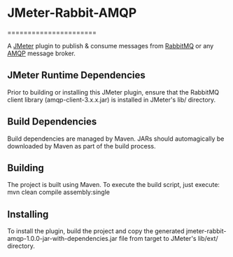 # JMeter-Rabbit-AMQP #
======================

A [JMeter](http://jmeter.apache.org/) plugin to publish & consume messages from [RabbitMQ](http://www.rabbitmq.com/) or any [AMQP](http://www.amqp.org/) message broker.


JMeter Runtime Dependencies
---------------------------

Prior to building or installing this JMeter plugin, ensure that the RabbitMQ client library (amqp-client-3.x.x.jar) is installed in JMeter's lib/ directory.


Build Dependencies
------------------

Build dependencies are managed by Maven. JARs should automagically be downloaded by Maven as part of the build process.


Building
--------

The project is built using Maven. To execute the build script, just execute:
    mvn clean compile assembly:single


Installing
----------

To install the plugin, build the project and copy the generated jmeter-rabbit-amqp-1.0.0-jar-with-dependencies.jar file from target to JMeter's lib/ext/ directory.
